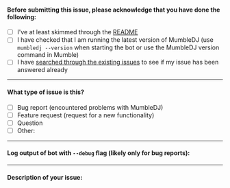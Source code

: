 #### Before submitting this issue, please acknowledge that you have done the following:
- [ ] I've at least skimmed through the [README](https://github.com/RichardNysater/mumbledj/blob/master/README.md)
- [ ] I have checked that I am running the latest version of MumbleDJ (use `mumbledj --version` when starting the bot or use the MumbleDJ version command in Mumble)
- [ ] I have [searched through the existing issues](https://github.com/RichardNysater/mumbledj/issues) to see if my issue has been answered already

---

#### What type of issue is this?
- [ ] Bug report (encountered problems with MumbleDJ)
- [ ] Feature request (request for a new functionality)
- [ ] Question
- [ ] Other:

---

#### Log output of bot with `--debug` flag (likely only for bug reports):

---

#### Description of your issue:
